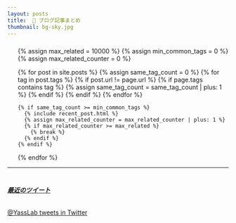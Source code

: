 ```yaml
---
layout: posts
title:  📜 ブログ記事まとめ
thumbnail: bg-sky.jpg
---
```


<ul style="list-style: none; padding-top: 10px;">
  {% assign max_related = 10000 %}
  {% assign min_common_tags = 0 %}
  {% assign max_related_counter = 0 %}

  {% for post in site.posts %}
    {% assign same_tag_count = 0 %}
    {% for tag in post.tags %}
      {% if post.url != page.url %}
        {% if page.tags contains tag %}
          {% assign same_tag_count = same_tag_count | plus: 1 %}
        {% endif %}
      {% endif %}
    {% endfor %}

    {% if same_tag_count >= min_common_tags %}
      {% include recent_post.html %}
      {% assign max_related_counter = max_related_counter | plus: 1 %}
      {% if max_related_counter >= max_related %}
        {% break %}
      {% endif %}
    {% endif %}
  {% endfor %}
</ul>

<hr>

<h5 style="padding-top: 20px; padding-bottom: 10px"><a href="https://twitter.com/YassLab" target="_blank">最近のツイート</a></h5>
<a class="twitter-timeline" href="https://twitter.com/YassLab?ref_src=twsrc%5Etfw"
 data-lang="ja" data-chrome="noheader nofooter noborders" data-dnt="true"
 data-width="500" data-tweet-limit="3" target="_blank">@YassLab tweets in Twitter</a>
<script async src="https://platform.twitter.com/widgets.js" charset="utf-8"></script>

